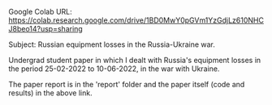 Google Colab URL:
https://colab.research.google.com/drive/1BD0MwY0pGVm1YzGdjLz610NHCJ8beo14?usp=sharing


Subject: 
Russian equipment losses in the Russia-Ukraine war.

Undergrad student paper in which I dealt with Russia's equipment losses in the period 25-02-2022 to 10-06-2022, in the war with Ukraine.

The paper report is in the 'report' folder and the paper itself (code and results) in the above link.